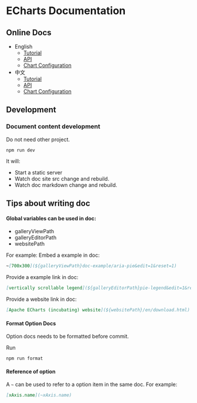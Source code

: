 # ECharts Documentation

## Online Docs

+ English
    + [Tutorial](https://echarts.apache.org/en/tutorial.html)
    + [API](https://echarts.apache.org/en/api.html)
    + [Chart Configuration](https://echarts.apache.org/en/option.html)
+ 中文
    + [Tutorial](https://echarts.apache.org/zh/tutorial.html)
    + [API](https://echarts.apache.org/zh/api.html)
    + [Chart Configuration](https://echarts.apache.org/zh/option.html)

## Development

### Document content development

Do not need other project.

```shell
npm run dev
```
It will:

+ Start a static server
+ Watch doc site src change and rebuild.
+ Watch doc markdown change and rebuild.


## Tips about writing doc

#### Global variables can be used in doc:

+ galleryViewPath
+ galleryEditorPath
+ websitePath

For example:
Embed a example in doc:
```md
~[700x300](${galleryViewPath}doc-example/aria-pie&edit=1&reset=1)
```
Provide a example link in doc:
```md
[vertically scrollable legend](${galleryEditorPath}pie-legend&edit=1&reset=1)
```
Provide a website link in doc:
```md
[Apache ECharts (incubating) website](${websitePath}/en/download.html)
```

#### Format Option Docs

Option docs needs to be formatted before commit.

Run
```shell
npm run format
```


#### Reference of option

A `~` can be used to refer to a option item in the same doc. For example:

```md
[xAxis.name](~xAxis.name)
```
